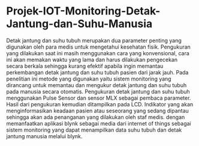 # Projek-IOT-Monitoring-Detak-Jantung-dan-Suhu-Manusia

Detak jantung dan suhu tubuh merupakan dua parameter penting yang digunakan oleh para 
medis untuk mengetahui kesehatan fisik. Pengukuran yang dilakukan saat ini masih menggunakan cara yang konvensional, 
cara ini akan memakan waktu yang lama dan harus dilakukan pengecekan secara berkala sehingga 
kurang efektif apabila ingin memantau perkembangan detak jantung dan suhu tubuh pasien 
dari jarak jauh. Pada penelitian ini metode yang digunakan yaitu sistem monitoring yang 
dirancang untuk memantau dan mengukur detak jantung dan suhu tubuh pada manusia 
secara otomatis. Pengukuran detak jantung dan suhu tubuh menggunakan Pulse Sensor dan 
sensor MLX sebagai pembaca parameter. Hasil dari pengukuran kemudian ditampilkan 
pada LCD. Indikator yang akan menginformasikan keadaan pasien atau seseorang yang 
sedang dipantau sehingga akan ada penanganan yang dilakukan oleh staf medis. dengan memanfaatkan aplikasi blynk sebagai media dari internet of 
things sebagai sistem monitoring yang dapat menampilkan data suhu tubuh 
dan detak jantung manusia melalui blynk.
